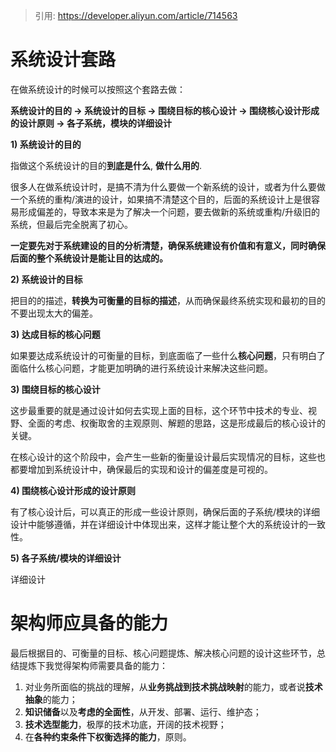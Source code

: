 > 引用: https://developer.aliyun.com/article/714563



# 系统设计套路



在做系统设计的时候可以按照这个套路去做：

**系统设计的目的 -> 系统设计的目标 -> 围绕目标的核心设计 -> 围绕核心设计形成的设计原则 -> 各子系统，模块的详细设计**



**1) 系统设计的目的** 

指做这个系统设计的目的**到底是什么**, **做什么用的**.

很多人在做系统设计时，是搞不清为什么要做一个新系统的设计，或者为什么要做一个系统的重构/演进的设计，如果搞不清楚这个目的，后面的系统设计上是很容易形成偏差的，导致本来是为了解决一个问题，要去做新的系统或重构/升级旧的系统，但最后完全脱离了初心。

**一定要先对于系统建设的目的分析清楚，确保系统建设有价值和有意义，同时确保后面的整个系统设计是能让目的达成的。**



**2) 系统设计的目标**  

把目的的描述，**转换为可衡量的目标的描述**，从而确保最终系统实现和最初的目的不要出现太大的偏差。



**3) 达成目标的核心问题**

如果要达成系统设计的可衡量的目标，到底面临了一些什么**核心问题**，只有明白了面临什么核心问题，才能更加明确的进行系统设计来解决这些问题。



**3) 围绕目标的核心设计** 

这步最重要的就是通过设计如何去实现上面的目标，这个环节中技术的专业、视野、全面的考虑、权衡取舍的主观原则、解题的思路，这是形成最后的核心设计的关键。

在核心设计的这个阶段中，会产生一些新的衡量设计最后实现情况的目标，这些也都要增加到系统设计中，确保最后的实现和设计的偏差度是可视的。



**4) 围绕核心设计形成的设计原则** 

有了核心设计后，可以真正的形成一些设计原则，确保后面的子系统/模块的详细设计中能够遵循，并在详细设计中体现出来，这样才能让整个大的系统设计的一致性。



**5) 各子系统/模块的详细设计** 

详细设计





# 架构师应具备的能力



最后根据目的、可衡量的目标、核心问题提炼、解决核心问题的设计这些环节，总结提炼下我觉得架构师需要具备的能力：



1. 对业务所面临的挑战的理解，从**业务挑战到技术挑战映射**的能力，或者说**技术抽象**的能力；
2. **知识储备**以及**考虑的全面性**，从开发、部署、运行、维护态；
3. **技术选型能力**，极厚的技术功底，开阔的技术视野；
4. 在**各种约束条件下权衡选择的能力**，原则。

